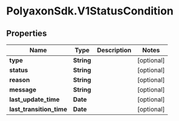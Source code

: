 # PolyaxonSdk.V1StatusCondition

## Properties
Name | Type | Description | Notes
------------ | ------------- | ------------- | -------------
**type** | **String** |  | [optional] 
**status** | **String** |  | [optional] 
**reason** | **String** |  | [optional] 
**message** | **String** |  | [optional] 
**last_update_time** | **Date** |  | [optional] 
**last_transition_time** | **Date** |  | [optional] 


